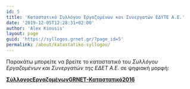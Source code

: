```yaml
---
id: 5
title: 'Καταστατικό Συλλόγου Εργαζομένων και Συνεργατών ΕΔΥΤΕ Α.Ε.'
date: '2019-12-05T12:28:31+02:00'
author: 'Alex Kiousis'
layout: page
guid: 'https://syllogos.grnet.gr/?page_id=5'
permalink: /about/katastatiko-syllogou/
---
```


Παρακάτω μπορείτε να βρείτε το καταστατικό του *Συλλόγου Εργαζομένων και Συνεργατών της ΕΔΕΤ Α.Ε.* σε ψηφιακή μορφή:

[**ΣύλλογοςΕργαζομένωνGRNET-Καταστατικό2016**](/wp-content/uploads/2019/11/ΣύλλογοςΕργαζομένωνGRNET-Καταστατικό2016.pdf)